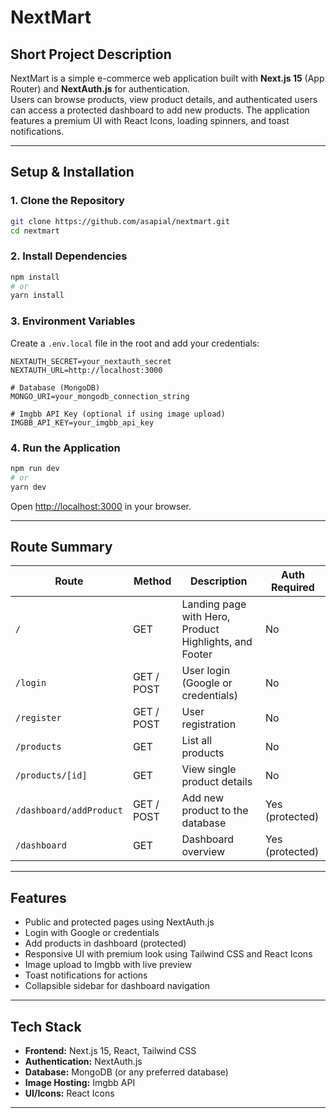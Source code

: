 
# NextMart

## Short Project Description
NextMart is a simple e-commerce web application built with **Next.js 15** (App Router) and **NextAuth.js** for authentication.  
Users can browse products, view product details, and authenticated users can access a protected dashboard to add new products. The application features a premium UI with React Icons, loading spinners, and toast notifications.

---

## Setup & Installation

### 1. Clone the Repository
```bash
git clone https://github.com/asapial/nextmart.git
cd nextmart
````

### 2. Install Dependencies

```bash
npm install
# or
yarn install
```

### 3. Environment Variables

Create a `.env.local` file in the root and add your credentials:

```env
NEXTAUTH_SECRET=your_nextauth_secret
NEXTAUTH_URL=http://localhost:3000

# Database (MongoDB)
MONGO_URI=your_mongodb_connection_string

# Imgbb API Key (optional if using image upload)
IMGBB_API_KEY=your_imgbb_api_key
```

### 4. Run the Application

```bash
npm run dev
# or
yarn dev
```

Open [http://localhost:3000](http://localhost:3000) in your browser.

---

## Route Summary

| Route                   | Method     | Description                                            | Auth Required   |
| ----------------------- | ---------- | ------------------------------------------------------ | --------------- |
| `/`                     | GET        | Landing page with Hero, Product Highlights, and Footer | No              |
| `/login`                | GET / POST | User login (Google or credentials)                     | No              |
| `/register`             | GET / POST | User registration                                      | No              |
| `/products`             | GET        | List all products                                      | No              |
| `/products/[id]`        | GET        | View single product details                            | No              |
| `/dashboard/addProduct` | GET / POST | Add new product to the database                        | Yes (protected) |
| `/dashboard`            | GET        | Dashboard overview                                     | Yes (protected) |

---

## Features

* Public and protected pages using NextAuth.js
* Login with Google or credentials
* Add products in dashboard (protected)
* Responsive UI with premium look using Tailwind CSS and React Icons
* Image upload to Imgbb with live preview
* Toast notifications for actions
* Collapsible sidebar for dashboard navigation

---

## Tech Stack

* **Frontend:** Next.js 15, React, Tailwind CSS
* **Authentication:** NextAuth.js
* **Database:** MongoDB (or any preferred database)
* **Image Hosting:** Imgbb API
* **UI/Icons:** React Icons

---


